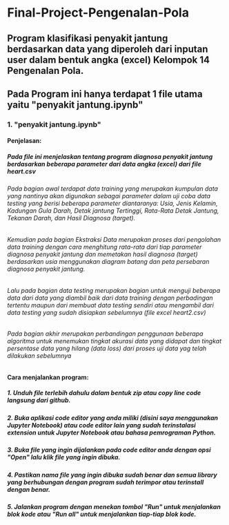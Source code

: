 # Final-Project-Pengenalan-Pola
## Program klasifikasi penyakit jantung berdasarkan data yang diperoleh dari inputan user dalam bentuk angka (excel) Kelompok 14 Pengenalan Pola.

## Pada Program ini hanya terdapat 1 file utama yaitu "penyakit jantung.ipynb"

### 1. "penyakit jantung.ipynb"
#### Penjelasan:

##### Pada file ini menjelaskan tentang program diagnosa penyakit jantung berdasarkan beberapa parameter dari data angka (excel) dari file heart.csv

###### Pada bagian awal terdapat data training yang merupakan kumpulan data yang nantinya akan digunakan sebagai parameter dalam uji coba data testing yang berisi beberapa parameter diantaranya: Usia, Jenis Kelamin, Kadungan Gula Darah, Detak jantung Tertinggi, Rata-Rata Detak Jantung, Tekanan Darah, dan Hasil Diagnosa (target).

###### Kemudian pada bagian Ekstraksi Data merupakan proses dari pengolahan data training dengan cara menghitung rata-rata dari tiap parameter diagnosa penyakit jantung dan memetakan hasil diagnosa (target) berdasarkan usia menggunakan diagram batang dan peta persebaran diagnosa penyakit jantung.

###### Lalu pada bagian data testing merupakan bagian untuk menguji beberapa data dari data yang diambil baik dari data training dengan perbadingan tertentu maupun dari membuat data testing sendiri atau mengambil dari data testing yang sudah disiapkan sebelumnya (file excel heart2.csv)

###### Pada bagian akhir merupakan perbandingan penggunaan beberapa algoritma untuk menemukan tingkat akurasi data yang didapat dan tingkat persentase data yang hilang (data loss) dari proses uji data yag telah dilakukan sebelumnya

#### Cara menjalankan program:

##### 1. Unduh file terlebih dahulu dalam bentuk zip atau copy line code langsung dari github.
##### 2. Buka aplikasi code editor yang anda miliki (disini saya menggunakan Jupyter Notebook) atau code editor lain yang sudah terinstalasi extension untuk Jupyter Notebook atau bahasa pemrograman Python.
##### 3. Buka file yang ingin dijalankan pada code editor anda dengan opsi "Open" lalu klik file yang ingin dibuka.
##### 4. Pastikan nama file yang ingin dibuka sudah benar dan semua library yang berhubungan dengan program sudah terimpor atau terinstall dengan benar.
##### 5. Jalankan program dengan menekan tombol "Run" untuk menjalankan blok kode atau "Run all" untuk menjalankan tiap-tiap blok kode.

